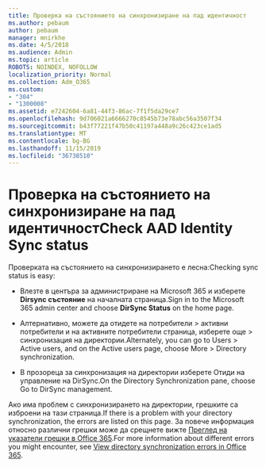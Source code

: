 ```yaml
---
title: Проверка на състоянието на синхронизиране на пад идентичност
ms.author: pebaum
author: pebaum
manager: mnirkhe
ms.date: 4/5/2018
ms.audience: Admin
ms.topic: article
ROBOTS: NOINDEX, NOFOLLOW
localization_priority: Normal
ms.collection: Adm_O365
ms.custom:
- "304"
- "1300008"
ms.assetid: e7242604-6a81-44f3-86ac-7f1f5da29ce7
ms.openlocfilehash: 9d706021a6666270c8545b73e78abc56a3507f34
ms.sourcegitcommit: b43f77221f47b50c41197a448a9c26c423ce1ad5
ms.translationtype: MT
ms.contentlocale: bg-BG
ms.lasthandoff: 11/15/2019
ms.locfileid: "36738510"
---
```

# <a name="check-aad-identity-sync-status"></a><span data-ttu-id="8a99c-102">Проверка на състоянието на синхронизиране на пад идентичност</span><span class="sxs-lookup"><span data-stu-id="8a99c-102">Check AAD Identity Sync status</span></span>

<span data-ttu-id="8a99c-103">Проверката на състоянието на синхронизирането е лесна:</span><span class="sxs-lookup"><span data-stu-id="8a99c-103">Checking sync status is easy:</span></span>
  
- <span data-ttu-id="8a99c-104">Влезте в центъра за администриране на Microsoft 365 и изберете **Dirsync състояние** на началната страница.</span><span class="sxs-lookup"><span data-stu-id="8a99c-104">Sign in to the Microsoft 365 admin center and choose **DirSync Status** on the home page.</span></span>

- <span data-ttu-id="8a99c-105">Алтернативно, можете да отидете на потребители \> активни потребители и на активните потребители страница, изберете още \> синхронизация на директории.</span><span class="sxs-lookup"><span data-stu-id="8a99c-105">Alternately, you can go to Users \> Active users, and on the Active users page, choose More \> Directory synchronization.</span></span>

- <span data-ttu-id="8a99c-106">В прозореца за синхронизация на директории изберете Отиди на управление на DirSync.</span><span class="sxs-lookup"><span data-stu-id="8a99c-106">On the Directory Synchronization pane, choose Go to DirSync management.</span></span>

<span data-ttu-id="8a99c-107">Ако има проблем с синхронизирането на директории, грешките са изброени на тази страница.</span><span class="sxs-lookup"><span data-stu-id="8a99c-107">If there is a problem with your directory synchronization, the errors are listed on this page.</span></span> <span data-ttu-id="8a99c-108">За повече информация относно различни грешки може да срещнете вижте [Преглед на указатели грешки в Office 365](https://docs.microsoft.com//office365/enterprise/identify-directory-synchronization-errors).</span><span class="sxs-lookup"><span data-stu-id="8a99c-108">For more information about different errors you might encounter, see [View directory synchronization errors in Office 365](https://docs.microsoft.com//office365/enterprise/identify-directory-synchronization-errors).</span></span>
  